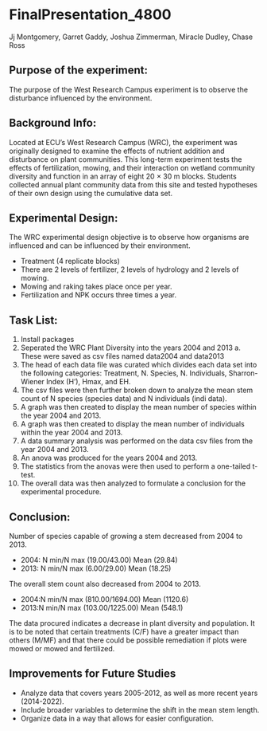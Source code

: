 # FinalPresentation_4800
Jj Montgomery, Garret Gaddy, Joshua Zimmerman, Miracle Dudley, Chase Ross

## Purpose of the experiment: 
The purpose of the West Research Campus experiment is to observe the disturbance influenced by the environment.

## Background Info:
Located at ECU’s West Research Campus (WRC), the experiment was originally designed to examine the effects of nutrient addition and disturbance on plant communities. This long-term experiment tests the effects of fertilization, mowing, and their interaction on wetland community diversity and function in an array of eight 20 × 30 m blocks. Students collected annual plant community data from this site and tested hypotheses of their own design using the cumulative data set. 

## Experimental Design: 
The WRC experimental design objective is to observe how organisms are influenced and can be influenced by their environment.
- Treatment (4 replicate blocks)
- There are 2 levels of fertilizer, 2 levels of hydrology and 2 levels of mowing.
- Mowing and raking takes place once per year.
- Fertilization and NPK occurs three times a year.

## Task List: 
1. Install packages
2. Seperated the WRC Plant Diversity into the years 2004 and 2013
  a. These were saved as csv files named data2004 and data2013
3. The head of each data file was curated which divides each data set into the following categories: Treatment, N. Species, N. Individuals, Sharron-Wiener Index (H’), Hmax, and EH. 
4. The csv files were then further broken down to analyze the mean stem count of N species (species data) and N individuals (indi data). 
5. A graph was then created to display the mean number of species within the year 2004 and 2013. 
6. A graph was then created to display the mean number of individuals within the year 2004 and 2013. 
7. A data summary analysis was performed on the data csv files from the year 2004 and 2013.
8. An anova was produced for the years 2004 and 2013. 
9. The statistics from the anovas were then used to perform a one-tailed t-test. 
10. The overall data was then analyzed to formulate a conclusion for the experimental procedure. 

## Conclusion: 
Number of species capable of growing a stem decreased from 2004 to 2013. 
  - 2004: N min/N max (19.00/43.00) Mean (29.84)
  - 2013: N min/N max (6.00/29.00) Mean (18.25) 

The overall stem count also decreased from 2004 to 2013.
  - 2004:N min/N max (810.00/1694.00) Mean (1120.6)
  - 2013:N min/N max (103.00/1225.00) Mean (548.1)
 
The data procured indicates a decrease in plant diversity and population. It is to be noted that certain treatments (C/F) have a greater impact than others (M/MF) and that there could be possible remediation if plots were mowed or mowed and fertilized. 

## Improvements for Future Studies
- Analyze data that covers years 2005-2012, as well as more recent years (2014-2022).
- Include broader variables to determine the shift in the mean stem length.
- Organize data in a way that allows for easier configuration.  
